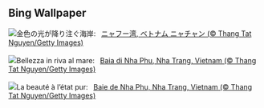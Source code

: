 ## Bing Wallpaper
![](https://www.bing.com/th?id=OHR.NhaTrang_JA-JP4366541911_UHD.jpg&w=1000)金色の光が降り注ぐ海岸:&nbsp;&ensp;[ニャフー湾, ベトナム ニャチャン (© Thang Tat Nguyen/Getty Images)](https://www.bing.com/th?id=OHR.NhaTrang_JA-JP4366541911_UHD.jpg)
<br><br/>
![](https://www.bing.com/th?id=OHR.NhaTrang_IT-IT8851415137_UHD.jpg&w=1000)Bellezza in riva al mare:&nbsp;&ensp;[Baia di Nha Phu, Nha Trang, Vietnam (© Thang Tat Nguyen/Getty Images)](https://www.bing.com/th?id=OHR.NhaTrang_IT-IT8851415137_UHD.jpg)
<br><br/>
![](https://www.bing.com/th?id=OHR.NhaTrang_FR-FR8046018187_UHD.jpg&w=1000)La beauté à l’état pur:&nbsp;&ensp;[Baie de Nha Phu, Nha Trang, Vietnam (© Thang Tat Nguyen/Getty Images)](https://www.bing.com/th?id=OHR.NhaTrang_FR-FR8046018187_UHD.jpg)
<br><br/>
